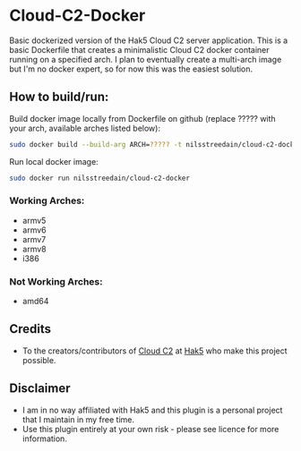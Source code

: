 # Cloud-C2-Docker
Basic dockerized version of the Hak5 Cloud C2 server application. This is a basic Dockerfile that creates a minimalistic Cloud C2 docker container running on a specified arch. I plan to eventually create a multi-arch image but I'm no docker expert, so for now this was the easiest solution.

## How to build/run:

Build docker image locally from Dockerfile on github (replace ????? with your arch, available arches listed below):
```bash
sudo docker build --build-arg ARCH=????? -t nilsstreedain/cloud-c2-docker:latest https://github.com/nilsstreedain/Cloud-C2-Docker.git#main
```

Run local docker image:
```bash
sudo docker run nilsstreedain/cloud-c2-docker
```

### Working Arches:
- armv5
- armv6
- armv7
- armv8
- i386

### Not Working Arches:
- amd64



## Credits

- To the creators/contributors of [Cloud C2](https://shop.hak5.org/products/c2) at [Hak5](https://github.com/hak5) who make this project possible.

## Disclaimer
- I am in no way affiliated with Hak5 and this plugin is a personal project that I maintain in my free time.
- Use this plugin entirely at your own risk - please see licence for more information.
